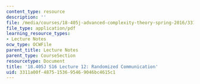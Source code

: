 ```yaml
---
content_type: resource
description: ''
file: /media/courses/18-405j-advanced-complexity-theory-spring-2016/3311a00f4875153695469046bc4615c1_MIT18_405JS16_Random.pdf
file_type: application/pdf
learning_resource_types:
- Lecture Notes
ocw_type: OCWFile
parent_title: Lecture Notes
parent_type: CourseSection
resourcetype: Document
title: '18.405J S16 Lecture 12: Randomized Communication'
uid: 3311a00f-4875-1536-9546-9046bc4615c1
---
```

